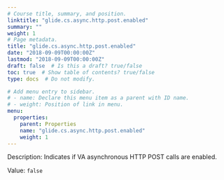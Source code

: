 ```yaml
---
# Course title, summary, and position.
linktitle: "glide.cs.async.http.post.enabled"
summary: ""
weight: 1
# Page metadata.
title: "glide.cs.async.http.post.enabled"
date: "2018-09-09T00:00:00Z"
lastmod: "2018-09-09T00:00:00Z"
draft: false  # Is this a draft? true/false
toc: true  # Show table of contents? true/false
type: docs  # Do not modify.

# Add menu entry to sidebar.
# - name: Declare this menu item as a parent with ID name.
# - weight: Position of link in menu.
menu:
  properties:
    parent: Properties
    name: "glide.cs.async.http.post.enabled"
    weight: 1
---
```


Description: Indicates if VA asynchronous HTTP POST calls are enabled.


Value: `false`